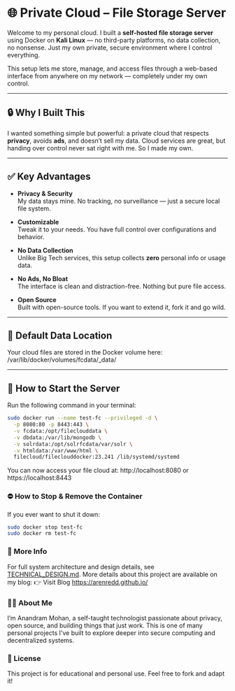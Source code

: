 # 🌐 Private Cloud – File Storage Server

Welcome to my personal cloud. I built a **self-hosted file storage server** using Docker on **Kali Linux** — no third-party platforms, no data collection, no nonsense. Just my own private, secure environment where I control everything.

This setup lets me store, manage, and access files through a web-based interface from anywhere on my network — completely under my own control.

---

## 🔒 Why I Built This

I wanted something simple but powerful: a private cloud that respects **privacy**, avoids **ads**, and doesn’t sell my data. Cloud services are great, but handing over control never sat right with me. So I made my own.

---

## ✅ Key Advantages

- **Privacy & Security**  
  My data stays mine. No tracking, no surveillance — just a secure local file system.
  
- **Customizable**  
  Tweak it to your needs. You have full control over configurations and behavior.
  
- **No Data Collection**  
  Unlike Big Tech services, this setup collects **zero** personal info or usage data.

- **No Ads, No Bloat**  
  The interface is clean and distraction-free. Nothing but pure file access.

- **Open Source**  
  Built with open-source tools. If you want to extend it, fork it and go wild.

---

## 📂 Default Data Location

Your cloud files are stored in the Docker volume here: 
/var/lib/docker/volumes/fcdata/_data/

---

## 🚀 How to Start the Server

Run the following command in your terminal:

```bash
sudo docker run --name test-fc --privileged -d \
  -p 8080:80 -p 8443:443 \
  -v fcdata:/opt/fileclouddata \
  -v dbdata:/var/lib/mongodb \
  -v solrdata:/opt/solrfcdata/var/solr \
  -v htmldata:/var/www/html \
  filecloud/fileclouddocker:23.241 /lib/systemd/systemd
```

You can now access your file cloud at:
http://localhost:8080 or https://localhost:8443

### ⛔ How to Stop & Remove the Container
If you ever want to shut it down:

```bash
sudo docker stop test-fc
sudo docker rm test-fc
```
### 🔗 More Info
For full system architecture and design details, see [TECHNICAL_DESIGN.md](./TECHNICAL_DESIGN.md).
More details about this project are available on my blog:
👉 Visit Blog https://arenredd.github.io/

### 👨‍💻 About Me
I’m Anandram Mohan, a self-taught technologist passionate about privacy, open source, and building things that just work. This is one of many personal projects I’ve built to explore deeper into secure computing and decentralized systems.

### 📜 License
This project is for educational and personal use. Feel free to fork and adapt it!
